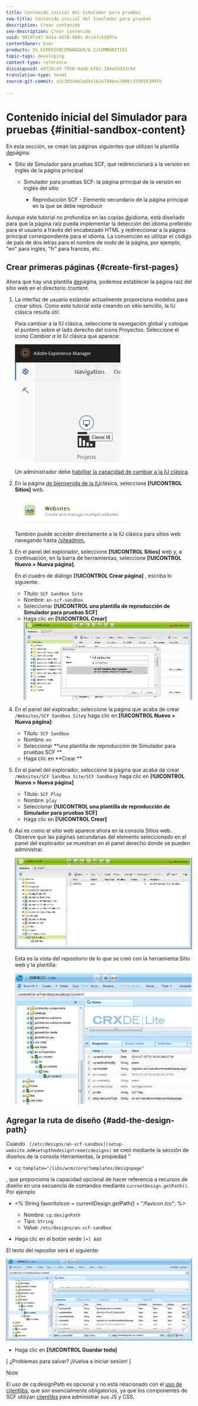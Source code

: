 ```yaml
---
title: Contenido inicial del Simulador para pruebas
seo-title: Contenido inicial del Simulador para pruebas
description: Crear contenido
seo-description: Crear contenido
uuid: 9810fe47-8d1a-4238-9b9c-0cc47c63d97a
contentOwner: User
products: SG_EXPERIENCEMANAGER/6.5/COMMUNITIES
topic-tags: developing
content-type: reference
discoiquuid: e8f28cd5-7950-4aab-bf62-3d4ed3d33cbd
translation-type: tm+mt
source-git-commit: a3c303d4e3a85e1b2e794bec2006c335056309fb

---
```



# Contenido inicial del Simulador para pruebas {#initial-sandbox-content}

En esta sección, se crean las páginas siguientes que utilizan la plantilla [de](initial-app.md#createthepagetemplate)página:

* Sitio de Simulador para pruebas SCF, que redireccionará a la versión en inglés de la página principal

   * Simulador para pruebas SCF: la página principal de la versión en inglés del sitio

      * Reproducción SCF - Elemento secundario de la página principal en la que se debe reproducir

Aunque este tutorial no profundiza en las copias [de](../../help/sites-administering/tc-prep.md)idioma, está diseñado para que la página raíz pueda implementar la detección del idioma preferido para el usuario a través del encabezado HTML y redireccionar a la página principal correspondiente para el idioma. La convención es utilizar el código de país de dos letras para el nombre de nodo de la página, por ejemplo, &quot;en&quot; para inglés, &quot;fr&quot; para francés, etc.

## Crear primeras páginas {#create-first-pages}

Ahora que hay una plantilla [de](initial-app.md#createthepagetemplate)página, podemos establecer la página raíz del sitio web en el directorio /content.

1. La interfaz de usuario estándar actualmente proporciona modelos para crear sitios. Como este tutorial está creando un sitio sencillo, la IU clásica resulta útil.

   Para cambiar a la IU clásica, seleccione la navegación global y coloque el puntero sobre el lado derecho del icono Proyectos. Seleccione el icono *Cambiar a la IU* clásica que aparece:

   ![chlimage_1-36](assets/chlimage_1-36.png)

   Un administrador debe [habilitar la capacidad de cambiar a la IU clásica](../../help/sites-administering/enable-classic-ui.md).

1. En la página [de bienvenida de la IU](http://localhost:4502/welcome.html)clásica, seleccione **[!UICONTROL Sitios]** web.

   ![chlimage_1-37](assets/chlimage_1-37.png)

   También puede acceder directamente a la IU clásica para sitios web navegando hasta [/siteadmin.](http://localhost:4502/siteadmin)

1. En el panel del explorador, seleccione **[!UICONTROL Sitios]** web y, a continuación, en la barra de herramientas, seleccione **[!UICONTROL Nuevo > Nueva página]**.

   En el cuadro de diálogo **[!UICONTROL Crear página]** , escriba lo siguiente:

   * Título: `SCF Sandbox Site`
   * Nombre: `an-scf-sandbox`
   * Seleccionar **[!UICONTROL una plantilla de reproducción de Simulador para pruebas SCF]**
   * Haga clic en **[!UICONTROL Crear]**
   ![chlimage_1-38](assets/chlimage_1-38.png)

1. En el panel del explorador, seleccione la página que acaba de crear `/Websites/SCF Sandbox Site`y haga clic en **[!UICONTROL Nuevo > Nueva página]**:

   * Título: `SCF Sandbox`
   * Nombre: `en`
   * Seleccionar **una plantilla de reproducción de Simulador para pruebas SCF **
   * Haga clic en **Crear **

1. En el panel del explorador, seleccione la página que acaba de crear `/Websites/SCF Sandbox Site/SCF Sandbox`y haga clic en **[!UICONTROL Nuevo > Nueva página]**

   * Título: `SCF Play`
   * Nombre: `play`
   * Seleccionar **[!UICONTROL una plantilla de reproducción de Simulador para pruebas SCF]**
   * Haga clic en **[!UICONTROL Crear]**

1. Así es como el sitio web aparece ahora en la consola Sitios web. Observe que las páginas secundarias del elemento seleccionado en el panel del explorador se muestran en el panel derecho donde se pueden administrar.

   ![chlimage_1-39](assets/chlimage_1-39.png)

   Esta es la vista del repositorio de lo que se creó con la herramienta Sitio web y la plantilla:

   ![chlimage_1-40](assets/chlimage_1-40.png)

## Agregar la ruta de diseño {#add-the-design-path}

Cuando ` [/etc/designs/an-scf-sandbox](setup-website.md#setupthedesigntreeetcdesigns)` se creó mediante la sección de diseños de la consola Herramientas, la propiedad &quot;

* `cq:template="/libs/wcm/core/templates/designpage"`

, que proporciona la capacidad opcional de hacer referencia a recursos de diseño en una secuencia de comandos mediante `currentDesign.getPath()`. Por ejemplo

* &lt;% String favoritoIcon = currentDesign.getPath() + &quot;/favicon.ico&quot;; %>


   * Nombre: `cq:designPath`
   * Tipo: `String`
   * Value: `/etc/designs/an-scf-sandbox`

* Haga clic en el botón verde `[+] Add`

El texto del repositor será el siguiente:

![chlimage_1-41](assets/chlimage_1-41.png)

* Haga clic en **[!UICONTROL Guardar todo]**

[ ¿Problemas para salvar? ¡Vuelva a iniciar sesión! ]

>[!NOTE]
>
>El uso de cq:designPath es opcional y no está relacionado con el [uso de clientlibs](develop-app.md#includeclientlibsintemplate), que son esencialmente obligatorios, ya que los componentes de SCF utilizan [clientlibs](client-customize.md#clientlibs-for-scf) para administrar sus JS y CSS.

